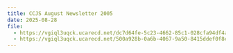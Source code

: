 ```yaml
---
title: CCJS August Newsletter 2005
date: 2025-08-28
file:
  - https://vgiql3uqck.ucarecd.net/dc7d64fe-5c23-4662-85c1-028cfa94df4a/AugustESPNL.pdf
  - https://vgiql3uqck.ucarecd.net/500a928b-0a6b-4067-9a50-8415ddef0f8e/AugustNL.pdf
---
```

